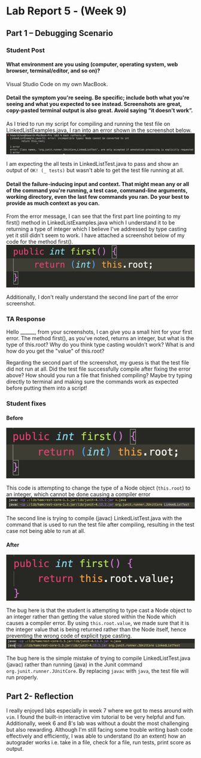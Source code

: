 # Lab Report 5 -  (Week 9)
## Part 1 – Debugging Scenario
### Student Post
#### What environment are you using (computer, operating system, web browser, terminal/editor, and so on)?
Visual Studio Code on my own MacBook.

#### Detail the symptom you're seeing. Be specific; include both what you're seeing and what you expected to see instead. Screenshots are great, copy-pasted terminal output is also great. Avoid saying “it doesn't work”.
As I tried to run my script for compiling and running the test file on LinkedListExamples.java, 
I ran into an error shown in the screenshot below.
![Image](errorSS.png)

I am expecting the all tests in LinkedListTest.java to pass and show an output of `OK! (_ tests)` but wasn't able to get the test file running at all.
#### Detail the failure-inducing input and context. That might mean any or all of the command you're running, a test case, command-line arguments, working directory, even the last few commands you ran. Do your best to provide as much context as you can.
From the error message, I can see that the first part line pointing to my first() method in LinkedListExamples.java which I understand it to be returning a
type of integer which I believe I've addressed by type casting yet it still didn't seem to work. I have attached a screenshot below of my code for the method
first().
![Image](first().png)

Additionally, I don't really understand the second line part of the error screenshot.

### TA Response
Hello ______, from your screenshots, I can give you a small hint for your first error. The method first(), as you've noted, returns an integer,
but what is the type of this.root? Why do you think type casting wouldn't work? What is and how do you get the "value" of this.root?

Regarding the second part of the screenshot, my guess is that the test file did not run at all. Did the test file successfully compile after fixing
the error above? How should you run a file that finished compiling? Maybe try typing directly to terminal and making sure the commands work as expected
before putting them into a script!

### Student fixes
#### Before
![Image](before1.png)

This code is attempting to change the type of a Node object (`this.root`) to an integer, which cannot be done causing a compiler error
![Image](before3.png)

The second line is trying to compile (javac) LinkedListTest.java with the command that is used to run the test file after compiling, 
resulting in the test case not being able to run at all.

#### After
![Image](after1.png)

The bug here is that the student is attempting to type cast a Node object to an integer rather than getting the value stored within the Node which causes
a compiler error. By using `this.root.value`, we made sure that it is the integer value that is being returned rather than the Node itself, hence preventing
the wrong code of explicit type casting.
![Image](after2.png)

The bug here is the simple mistake of trying to compile LinkedListTest.java (javac) rather than running (java) in the Junit command `org.junit.runner.JUnitCore`.
By replacing `javac` with `java`, the test file will run properly.


## Part 2- Reflection
I really enjoyed labs especially in week 7 where we got to mess around with `vim`. I found the built-in interactive vim tutorial to be very helpful and fun.
Additionally, week 6 and 8's lab was without a doubt the most challenging but also rewarding. Although I'm still facing some trouble writing bash code
effectively and efficiently, I was able to understand (to an extent) how an autograder works i.e. take in a file, check for a file, run tests, print score as output.

